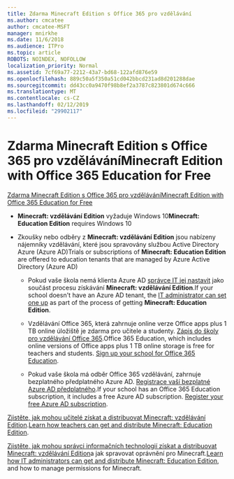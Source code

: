 ```yaml
---
title: Zdarma Minecraft Edition s Office 365 pro vzdělávání
ms.author: cmcatee
author: cmcatee-MSFT
manager: mnirkhe
ms.date: 11/6/2018
ms.audience: ITPro
ms.topic: article
ROBOTS: NOINDEX, NOFOLLOW
localization_priority: Normal
ms.assetid: 7cf69a77-2212-43a7-bd68-122afd876e59
ms.openlocfilehash: 889c50a5f350a51cd042bbcd231ad8d201288dae
ms.sourcegitcommit: dd43cc0a9470f98b8ef2a3787c823801d674c666
ms.translationtype: MT
ms.contentlocale: cs-CZ
ms.lasthandoff: 02/12/2019
ms.locfileid: "29902117"
---
```

# <a name="minecraft-edition-with-office-365-education-for-free"></a><span data-ttu-id="86bab-102">Zdarma Minecraft Edition s Office 365 pro vzdělávání</span><span class="sxs-lookup"><span data-stu-id="86bab-102">Minecraft Edition with Office 365 Education for Free</span></span>

[<span data-ttu-id="86bab-103">Zdarma Minecraft Edition s Office 365 pro vzdělávání</span><span class="sxs-lookup"><span data-stu-id="86bab-103">Minecraft Edition with Office 365 Education for Free</span></span>](https://docs.microsoft.com/education/windows/get-minecraft-for-education)
  
- <span data-ttu-id="86bab-104">**Minecraft: vzdělávání Edition** vyžaduje Windows 10</span><span class="sxs-lookup"><span data-stu-id="86bab-104">**Minecraft: Education Edition** requires Windows 10</span></span> 
    
- <span data-ttu-id="86bab-105">Zkoušky nebo odběry z **Minecraft: vzdělávání Edition** jsou nabízeny nájemníky vzdělávání, které jsou spravovány službou Active Directory Azure (Azure AD)</span><span class="sxs-lookup"><span data-stu-id="86bab-105">Trials or subscriptions of **Minecraft: Education Edition** are offered to education tenants that are managed by Azure Active Directory (Azure AD)</span></span> 
    
  - <span data-ttu-id="86bab-106">Pokud vaše škola nemá klienta Azure AD [správce IT jej nastavit](https://docs.microsoft.com/education/windows/school-get-minecraft) jako součást procesu získávání **Minecraft: vzdělávání Edition**.</span><span class="sxs-lookup"><span data-stu-id="86bab-106">If your school doesn't have an Azure AD tenant, the [IT administrator can set one up](https://docs.microsoft.com/education/windows/school-get-minecraft) as part of the process of getting **Minecraft: Education Edition**.</span></span>
    
  - <span data-ttu-id="86bab-p101">Vzdělávání Office 365, která zahrnuje online verze Office apps plus 1 TB online úložiště je zdarma pro učitele a studenty. [Zápis do školy pro vzdělávání Office 365](https://products.office.com/academic/office-365-education-plan).</span><span class="sxs-lookup"><span data-stu-id="86bab-p101">Office 365 Education, which includes online versions of Office apps plus 1 TB online storage is free for teachers and students. [Sign up your school for Office 365 Education](https://products.office.com/academic/office-365-education-plan).</span></span>
    
  - <span data-ttu-id="86bab-p102">Pokud vaše škola má odběr Office 365 vzdělávání, zahrnuje bezplatného předplatného Azure AD. [Registrace vaší bezplatné Azure AD předplatného](https://msdn.microsoft.com/library/windows/hardware/mt703369%28v=vs.85%29.aspx).</span><span class="sxs-lookup"><span data-stu-id="86bab-p102">If your school has an Office 365 Education subscription, it includes a free Azure AD subscription. [Register your free Azure AD subscription](https://msdn.microsoft.com/library/windows/hardware/mt703369%28v=vs.85%29.aspx).</span></span>
    
<span data-ttu-id="86bab-111">[Zjistěte, jak mohou učitelé získat a distribuovat Minecraft: vzdělávání Edition](https://docs.microsoft.com/education/windows/teacher-get-minecraft).</span><span class="sxs-lookup"><span data-stu-id="86bab-111">[Learn how teachers can get and distribute Minecraft: Education Edition](https://docs.microsoft.com/education/windows/teacher-get-minecraft).</span></span>
  
<span data-ttu-id="86bab-112">[Zjistěte, jak mohou správci informačních technologií získat a distribuovat Minecraft: vzdělávání Edition](https://docs.microsoft.com/education/windows/school-get-minecraft)a jak spravovat oprávnění pro Minecraft.</span><span class="sxs-lookup"><span data-stu-id="86bab-112">[Learn how IT administrators can get and distribute Minecraft: Education Edition](https://docs.microsoft.com/education/windows/school-get-minecraft), and how to manage permissions for Minecraft.</span></span>
  

